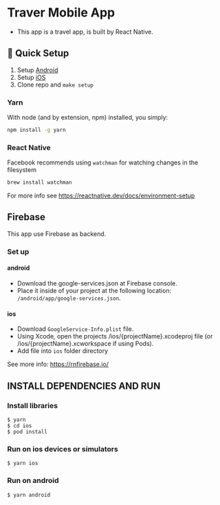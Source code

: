 # Traver Mobile App
- This app is a travel app, is built by React Native.
## 🏃 Quick Setup

1. Setup [Android](#android)
2. Setup [iOS](#ios)
3. Clone repo and `make setup`

### Yarn

With node (and by extension, npm) installed, you simply:

```sh
npm install -g yarn
```

### React Native

Facebook recommends using `watchman` for watching changes in the filesystem

```sh
brew install watchman
```

For more info see https://reactnative.dev/docs/environment-setup

## Firebase
This app use Firebase as backend.
### Set up

#### android
- Download the google-services.json at Firebase console. 
- Place it inside of your project at the following location: `/android/app/google-services.json`.
#### ios
- Download `GoogleService-Info.plist` file.
- Using Xcode, open the projects /ios/{projectName}.xcodeproj file (or /ios/{projectName}.xcworkspace if using Pods).
- Add file into `ios` folder directory

See more info: https://rnfirebase.io/


## INSTALL DEPENDENCIES AND RUN
### Install libraries
```
$ yarn
$ cd ios
$ pod install

```
### Run on ios devices or simulators
```
$ yarn ios 
```
### Run on android
```
$ yarn android
```